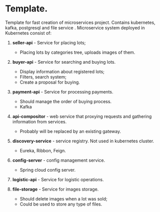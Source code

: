 # Template.
Template for fast creation of microservices project. Contains kubernetes, kafka, postgresql and file service .
Microservice system deployed in Kubernetes consist of:
1. **seller-api** - Service for placing lots;
   * Placing lots by categories tree, uploads images of them.

2. **buyer-api** - Service for searching and buying lots.
   * Display information about registered lots;
   * Filters, search system;
   * Create a proposal for buying.

3. **payment-api** - Service for processing payments.
   * Should manage the order of buying process.
   * Kafka

4. **api-compositor** - web service that proxying requests and gathering information from services.
   * Probably will be replaced by an existing gateway.
5. **discovery-service** - service registry. Not used in kubernetes cluster.
   * Eureka, Ribbon, Feign.
6. **config-server** - config management service.
   * Spring cloud config server.
7. **logistic-api** - Service for logistic operations.
8. **file-storage** - Service for images storage.
   * Should delete images when a lot was sold;
   * Could be used to store any type of files.

